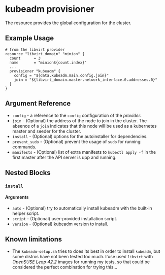 # kubeadm provisioner

The resource provides the global configuration for the cluster.

## Example Usage

```hcl
# from the libvirt provider
resource "libvirt_domain" "minion" {
  count      = 3
  name       = "minion${count.index}"
  ...
  provisioner "kubeadm" {
    config = "${data.kubeadm.main.config.join}"
    join = "${libvirt_domain.master.network_interface.0.addresses.0}"
  }
}
```

## Argument Reference

  * `config` - a reference to the `config` configuration of the _provider_.
  * `join` - (Optional) the address of the node to join in the cluster. 
  The absence of a `join` indicates that this node will be used as a kubernetes
  master and seeder for the cluster.
  * `install` - (Optional) options for the autoinstaller for dependencies.
  * `prevent_sudo` - (Optional) prevent the usage of `sudo` for running commands.
  * `manifests` - (Optional) list of extra manifests to `kubectl apply -f`
  in the first master after the API server is upp and running.

## Nested Blocks

### `install`

#### Arguments

* `auto` - (Optional) try to automatically install kubeadm with the built-in helper script.
* `script` - (Optional) user-provided installation script.
* `version` - (Optional) kubeadm version to install.

## Known limitations

* The `kubeadm-setup.sh` tries to does its best in order to install
`kubeadm`, but some distros have not been tested too much. I'use
used `libvirt` with _OpenSUSE Leap 42.2_ images for running my
tests, so that could be considered the perfect combination for
trying this...
